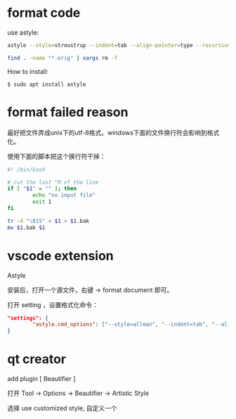 # format code

use astyle:

```bash
astyle --style=stroustrup --indent=tab --align-pointer=type --recursive ./*.c,*.h

find . -name "*.orig" | xargs rm -f
```

How to install: 

```
$ sudo apt install astyle
```

# format failed reason

最好把文件弄成unix下的utf-8格式。windows下面的文件换行符会影响到格式化。

使用下面的脚本把这个换行符干掉：

```bash
#! /bin/bash

# cut the last ^M of the line
if [ "$1" = "" ]; then
        echo "no input file"
        exit 1
fi

tr -d "\015" < $1 > $1.bak
mv $1.bak $1
```

# vscode extension

Astyle

安装后，打开一个源文件，右键 -> format document 即可。

打开 setting ，设置格式化命令：

```json
"settings": {
        "astyle.cmd_options": ["--style=allman", "--indent=tab", "--align-pointer=type"],
}
```

# qt creator

add plugin [ Beautifier ]

打开 Tool -> Options -> Beautifier -> Artistic Style

选择 use customized style, 自定义一个